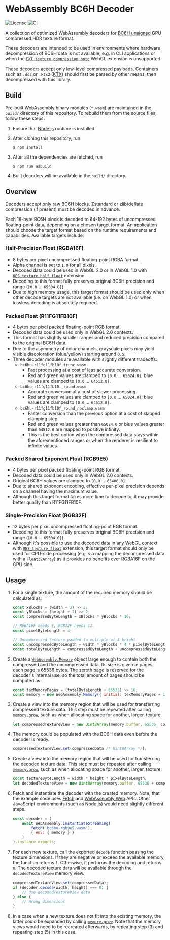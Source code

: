 <!-- Copyright 2020 The Khronos Group Inc. -->
<!-- -->
<!-- SPDX-License-Identifier: CC-BY-4.0 -->
# WebAssembly BC6H Decoder

![License](https://img.shields.io/badge/License-Apache%202.0-blue.svg)
[![CI](https://github.com/KhronosGroup/BC6H-Decoder-WASM/workflows/CI/badge.svg?branch=main&event=push)](https://github.com/KhronosGroup/BC6H-Decoder-WASM/actions?query=workflow%3ACI)

A collection of optimized WebAssembly decoders for [BC6H unsigned](https://www.khronos.org/registry/DataFormat/specs/1.3/dataformat.1.3.html#bptc_bc6h) GPU compressed HDR texture format.

These decoders are intended to be used in environments where hardware decompression of BC6H data is not available, e.g. in CLI applications or when the [`EXT_texture_compression_bptc`](https://www.khronos.org/registry/webgl/extensions/EXT_texture_compression_bptc/) WebGL extension is unsupported.

These decoders accept only low-level compressed payloads. Containers such as `.dds` or `.ktx2` ([KTX](https://github.khronos.org/KTX-Specification/)) should first be parsed by other means, then decompressed with this library.

## Build

Pre-built WebAssembly binary modules (`*.wasm`) are maintained in the `build/` directory of this repository. To rebuild them from the source files, follow these steps.

1. Ensure that [Node.js](https://nodejs.org/) runtime is installed.

2. After cloning this repository, run
   ```
   $ npm install
   ```

3. After all the dependencies are fetched, run
   ```
   $ npm run asbuild
   ```

4. Built decoders will be available in the `build/` directory.

## Overview

Decoders accept only raw BC6H blocks. Zstandard or zlib/deflate compression (if present) must be decoded in advance.

Each 16-byte BC6H block is decoded to 64-192 bytes of uncompressed floating-point data, depending on a chosen target format. An application should choose the target format based on the runtime requirements and capabilities. Available targets include:

### Half-Precision Float (RGBA16F)

* 8 bytes per pixel uncompressed floating-point RGBA format.
* Alpha channel is set to `1.0` for all pixels.
* Decoded data could be used in WebGL 2.0 or in WebGL 1.0 with [`OES_texture_half_float`](https://www.khronos.org/registry/webgl/extensions/OES_texture_half_float/) extension.
* Decoding to this format fully preserves original BC6H precision and range (`[0.0 … 65504.0]`).
* Due to high memory usage, this target format should be used only when other decode targets are not available (i.e. on WebGL 1.0) or when lossless decoding is absolutely required.

### Packed Float (R11FG11FB10F)

* 4 bytes per pixel packed floating-point RGB format.
* Decoded data could be used only in WebGL 2.0 contexts.
* This format has slightly smaller ranges and reduced precision compared to the original BC6H data.
* Due to the asymmetry of color channels, grayscale pixels may yield visible discoloration (blue/yellow) starting around `0.5`.
* Three decoder modules are available with slightly different tradeoffs:
  - `bc6hu-r11fg11fb10f_trunc.wasm`
    - Fast processing at a cost of less accurate conversion.
    - Red and green values are clamped to `[0.0 … 65024.0]`; blue values are clamped to `[0.0 … 64512.0]`.
  - `bc6hu-r11fg11fb10f_round.wasm`
    - Accurate conversion at a cost of slower processing.
    - Red and green values are clamped to `[0.0 … 65024.0]`; blue values are clamped to `[0.0 … 64512.0]`.
  - `bc6hu-r11fg11fb10f_round_noclamp.wasm`
    - Faster conversion than the previous option at a cost of skipped clamping step.
    - Red and green values greater than `65024.0` or blue values greater than `64512.0` are mapped to positive infinity.
    - This is the best option when the compressed data stays within the aforementioned ranges or when the renderer is resilient to infinite values.

### Packed Shared Exponent Float (RGB9E5)

* 4 bytes per pixel packed floating-point RGB format.
* Decoded data could be used only in WebGL 2.0 contexts.
* Original BC6H values are clamped to `[0.0 … 65408.0]`.
* Due to shared exponent encoding, effective per-pixel precision depends on a channel having the maximum value.
* Although this target format takes more time to decode to, it may provide better quality than R11FG11FB10F.

### Single-Precision Float (RGB32F)

* 12 bytes per pixel uncompressed floating-point RGB format.
* Decoding to this format fully preserves original BC6H precision and range (`[0.0 … 65504.0]`).
* Although it's possible to use the decoded data in any WebGL context with [`OES_texture_float`](https://www.khronos.org/registry/webgl/extensions/OES_texture_float/) extension, this target format should only be used for CPU-side processing (e.g. via mapping the decompressed data with a [`Float32Array`](https://developer.mozilla.org/en-US/docs/Web/JavaScript/Reference/Global_Objects/Float32Array)) as it provides no benefits over RGBA16F on the GPU side.

## Usage

1. For a single texture, the amount of the required memory should be calculated as:
    ```js
    const xBlocks = (width + 3) >> 2;
    const yBlocks = (height + 3) >> 2;
    const compressedByteLength = xBlocks * yBlocks * 16;

    // RGBA16F needs 8, RGB32F needs 12.
    const pixelByteLength = 4;

    // Uncompressed texture padded to multiple-of-4 height
    const uncompressedByteLength = width * yBlocks * 4 * pixelByteLength;
    const totalByteLength = compressedByteLength + uncompressedByteLength;
    ```

2. Create a [`WebAssembly.Memory`](https://developer.mozilla.org/en-US/docs/Web/JavaScript/Reference/Global_Objects/WebAssembly/Memory) object large enough to contain both the compressed and the uncompressed data. Its size is given in pages, each page is 65536 bytes. The zeroth page is reserved for the decoder's internal use, so the total amount of pages should be computed as:
    ```js
    const texMemoryPages = (totalByteLength + 65535) >> 16;
    const memory = new WebAssembly.Memory({ initial: texMemoryPages + 1 });
    ```

3. Create a view into the memory region that will be used for transferring compressed texture data. This step must be repeated after calling [`memory.grow`](
https://developer.mozilla.org/en-US/docs/Web/JavaScript/Reference/Global_Objects/WebAssembly/Memory/grow), such as when allocating space for another, larger, texture.

    ```js
    let compressedTextureView = new Uint8Array(memory.buffer, 65536, compressedByteLength);
    ```

4. The memory could be populated with the BC6H data even before the decoder is ready.
    ```js
    compressedTextureView.set(compressedData /* Uint8Array */);
    ```

5. Create a view into the memory region that will be used for transferring the decoded texture data. This step must be repeated after calling [`memory.grow`](
https://developer.mozilla.org/en-US/docs/Web/JavaScript/Reference/Global_Objects/WebAssembly/Memory/grow), such as when allocating space for another, larger, texture.

    ```js
    const textureByteLength = width * height * pixelByteLength;
    let decodedTextureView = new Uint8Array(memory.buffer, 65536 + compressedByteLength, textureByteLength);
    ```

6. Fetch and instantiate the decoder with the created memory. Note, that the example code uses [Fetch](https://fetch.spec.whatwg.org/) and [WebAssembly Web](https://webassembly.github.io/spec/web-api/index.html) APIs. Other JavaScript environments (such as Node.js) would need slightly different steps.
    ```js
    const decoder = (
        await WebAssembly.instantiateStreaming(
            fetch('bc6hu-rgb9e5.wasm'),
            { env: { memory } }
        )
    ).instance.exports;
    ```

7. For each new texture, call the exported `decode` function passing the texture dimensions. If they are negative or exceed the available memory, the function returns `1`. Otherwise, it performs the decoding and returns `0`. The decoded texture data will be available through the `decodedTextureView` memory view.
    ```js
    compressedTextureView.set(compressedData);
    if (decoder.decode(width, height) === 0) {
        // Use decodedTextureView data
    } else {
        // Wrong dimensions
    }
    ```

7. In a case when a new texture does not fit into the existing memory, the latter could be expanded by calling [`memory.grow`](
https://developer.mozilla.org/en-US/docs/Web/JavaScript/Reference/Global_Objects/WebAssembly/Memory/grow). Note that the memory views would need to be recreated afterwards, by repeating step (3) and repeating step (5) in this case.
